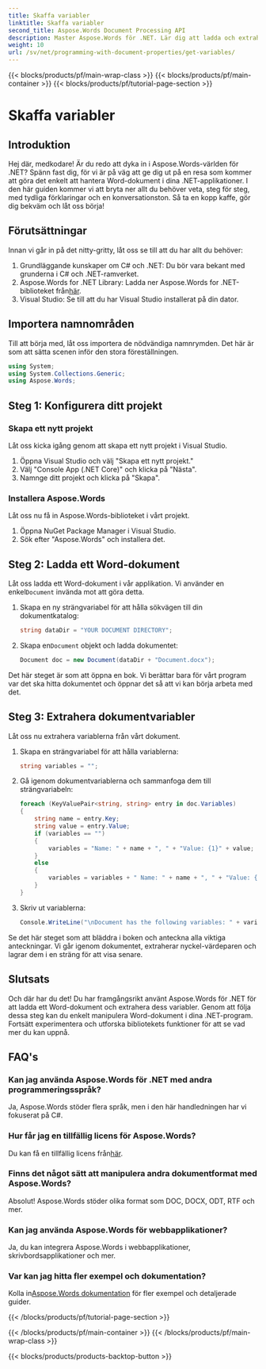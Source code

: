 ```yaml
---
title: Skaffa variabler
linktitle: Skaffa variabler
second_title: Aspose.Words Document Processing API
description: Master Aspose.Words för .NET. Lär dig att ladda och extrahera variabler från Word-dokument med denna steg-för-steg-guide.
weight: 10
url: /sv/net/programming-with-document-properties/get-variables/
---
```


{{< blocks/products/pf/main-wrap-class >}}
{{< blocks/products/pf/main-container >}}
{{< blocks/products/pf/tutorial-page-section >}}

# Skaffa variabler

## Introduktion

Hej där, medkodare! Är du redo att dyka in i Aspose.Words-världen för .NET? Spänn fast dig, för vi är på väg att ge dig ut på en resa som kommer att göra det enkelt att hantera Word-dokument i dina .NET-applikationer. I den här guiden kommer vi att bryta ner allt du behöver veta, steg för steg, med tydliga förklaringar och en konversationston. Så ta en kopp kaffe, gör dig bekväm och låt oss börja!

## Förutsättningar

Innan vi går in på det nitty-gritty, låt oss se till att du har allt du behöver:

1. Grundläggande kunskaper om C# och .NET: Du bör vara bekant med grunderna i C# och .NET-ramverket.
2.  Aspose.Words for .NET Library: Ladda ner Aspose.Words for .NET-biblioteket från[här](https://releases.aspose.com/words/net/).
3. Visual Studio: Se till att du har Visual Studio installerat på din dator.

## Importera namnområden

Till att börja med, låt oss importera de nödvändiga namnrymden. Det här är som att sätta scenen inför den stora föreställningen.

```csharp
using System;
using System.Collections.Generic;
using Aspose.Words;
```

## Steg 1: Konfigurera ditt projekt

### Skapa ett nytt projekt

Låt oss kicka igång genom att skapa ett nytt projekt i Visual Studio.

1. Öppna Visual Studio och välj "Skapa ett nytt projekt."
2. Välj "Console App (.NET Core)" och klicka på "Nästa".
3. Namnge ditt projekt och klicka på "Skapa".

### Installera Aspose.Words

Låt oss nu få in Aspose.Words-biblioteket i vårt projekt.

1. Öppna NuGet Package Manager i Visual Studio.
2. Sök efter "Aspose.Words" och installera det.

## Steg 2: Ladda ett Word-dokument

 Låt oss ladda ett Word-dokument i vår applikation. Vi använder en enkel`Document` invända mot att göra detta.

1. Skapa en ny strängvariabel för att hålla sökvägen till din dokumentkatalog:
    ```csharp
    string dataDir = "YOUR DOCUMENT DIRECTORY";
    ```

2.  Skapa en`Document` objekt och ladda dokumentet:
    ```csharp
    Document doc = new Document(dataDir + "Document.docx");
    ```

Det här steget är som att öppna en bok. Vi berättar bara för vårt program var det ska hitta dokumentet och öppnar det så att vi kan börja arbeta med det.

## Steg 3: Extrahera dokumentvariabler

Låt oss nu extrahera variablerna från vårt dokument.

1. Skapa en strängvariabel för att hålla variablerna:
    ```csharp
    string variables = "";
    ```

2. Gå igenom dokumentvariablerna och sammanfoga dem till strängvariabeln:
    ```csharp
    foreach (KeyValuePair<string, string> entry in doc.Variables)
    {
        string name = entry.Key;
        string value = entry.Value;
        if (variables == "")
        {
            variables = "Name: " + name + ", " + "Value: {1}" + value;
        }
        else
        {
            variables = variables + " Name: " + name + ", " + "Value: {1}" + value;
        }
    }
    ```

3. Skriv ut variablerna:
    ```csharp
    Console.WriteLine("\nDocument has the following variables: " + variables);
    ```


Se det här steget som att bläddra i boken och anteckna alla viktiga anteckningar. Vi går igenom dokumentet, extraherar nyckel-värdeparen och lagrar dem i en sträng för att visa senare.

## Slutsats

Och där har du det! Du har framgångsrikt använt Aspose.Words för .NET för att ladda ett Word-dokument och extrahera dess variabler. Genom att följa dessa steg kan du enkelt manipulera Word-dokument i dina .NET-program. Fortsätt experimentera och utforska bibliotekets funktioner för att se vad mer du kan uppnå.

## FAQ's

### Kan jag använda Aspose.Words för .NET med andra programmeringsspråk?
Ja, Aspose.Words stöder flera språk, men i den här handledningen har vi fokuserat på C#.

### Hur får jag en tillfällig licens för Aspose.Words?
 Du kan få en tillfällig licens från[här](https://purchase.aspose.com/temporary-license/).

### Finns det något sätt att manipulera andra dokumentformat med Aspose.Words?
Absolut! Aspose.Words stöder olika format som DOC, DOCX, ODT, RTF och mer.

### Kan jag använda Aspose.Words för webbapplikationer?
Ja, du kan integrera Aspose.Words i webbapplikationer, skrivbordsapplikationer och mer.

### Var kan jag hitta fler exempel och dokumentation?
 Kolla in[Aspose.Words dokumentation](https://reference.aspose.com/words/net/) för fler exempel och detaljerade guider.

{{< /blocks/products/pf/tutorial-page-section >}}

{{< /blocks/products/pf/main-container >}}
{{< /blocks/products/pf/main-wrap-class >}}

{{< blocks/products/products-backtop-button >}}
